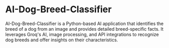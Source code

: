 # AI-Dog-Breed-Classifier
AI-Dog-Breed-Classifier is a Python-based AI application that identifies the breed of a dog from an image and provides detailed breed-specific facts. It leverages Groq's AI, image processing, and API integrations to recognize dog breeds and offer insights on their characteristics.
